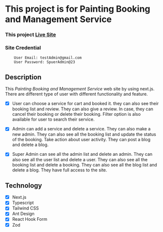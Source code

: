 # This project is for Painting Booking and Management Service

### This project [Live Site](https://frontend-gamma-five-11.vercel.app/)

### Site Credential
```
    User Email: testAdmin@gmail.com
    User Password: SpuerAdmin@23
```

## Description
<p>This <em>Painting Booking and Management Service</em> web site by using next.js. There are different type of user with different functionality and feature.</p>

- [x] User can choose a service for cart and booked it. they can also see their booking list and review. They can also give a review. In case, they can cancel their booking or delete their booking. Filter option is also available for user to search their service.

- [x] Admin can add a service and delete a service. They can also make a new admin. They can also see all the booking list and update the status of the booking. Take action about user activity. They can post a blog and delete a blog.

- [x] Super Admin can see all the admin list and delete an admin. They can also see all the user list and delete a user. They can also see all the booking list and delete a booking. They can also see all the blog list and delete a blog. They have full access to the site.

## Technology
- [x] Next.js
- [x] Typescript
- [x] Tailwind CSS
- [x] Ant Design
- [x] React Hook Form
- [x] Zod